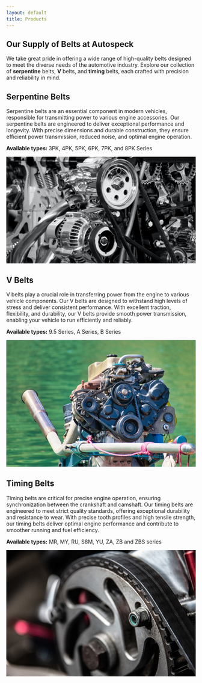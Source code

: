 ```yaml
---
layout: default
title: Products
---
```

<section class="bg-secondary-custom py-5">
  <div class="container">
    <div class="row">
      <div class="col-lg-10 offset-lg-1">
        <h1 class="pb-4">
          Our Supply of Belts at Autospeck
        </h1>
        <p class="fs-4">
          We take great pride in offering a wide range of high-quality belts designed to meet the diverse needs of the automotive industry. Explore our collection of <b>serpentine</b> belts, <b>V</b> belts, and <b>timing</b> belts, each crafted with precision and reliability in mind.
        </p>
      </div>
    </div>
    <div class="row py-5" id="serpentine-belts">
      <div class="col-lg-5 offset-lg-1 fs-5">
          <h2>
              Serpentine Belts
          </h2>
          <p>
              Serpentine belts are an essential component in modern vehicles, responsible for transmitting power to various engine accessories. Our serpentine belts are engineered to deliver exceptional performance and longevity. With precise dimensions and durable construction, they ensure efficient power transmission, reduced noise, and optimal engine operation.
          </p>
          <p>
              <b>Available types: </b>
              3PK, 4PK, 5PK, 6PK, 7PK, and 8PK Series
          </p>
      </div>
      <div class="col-12 col-lg-5">
          <img class="img-fluid" src="/assets/images/serpentine-belt-on-engine-big.jpg">
      </div>
    </div>
    <div class="row py-5" id="v-belts">
        <div class="col-lg-5 offset-lg-1 fs-5">
            <h2>
                V Belts
            </h2>
            <p>
                V belts play a crucial role in transferring power from the engine to various vehicle components. Our V belts are designed to withstand high levels of stress and deliver consistent performance. With excellent traction, flexibility, and durability, our V belts provide smooth power transmission, enabling your vehicle to run efficiently and reliably.
            </p>
            <p>
                <b>Available types:</b>
                9.5 Series, A Series, B Series
            </p>
        </div>
        <div class="col-12 col-lg-5">
            <img class="img-fluid" src="/assets/images/cogged-v-belt-on-engine.jpg">
        </div>
    </div>
    <div class="row py-5" id="timing-belts">
      <div class="col-lg-5 offset-lg-1 fs-5">
        <h2>
          Timing Belts
        </h2>
        <p>
          Timing belts are critical for precise engine operation, ensuring synchronization between the crankshaft and camshaft. Our timing belts are engineered to meet strict quality standards, offering exceptional durability and resistance to wear. With precise tooth profiles and high tensile strength, our timing belts deliver optimal engine performance and contribute to smoother running and fuel efficiency.
        </p>
        <p>
          <b>Available types:</b>
          MR, MY, RU, S8M, YU, ZA, ZB and ZBS series
        </p>
      </div>
      <div class="col-12 col-lg-5">
        <img class="img-fluid" src="/assets/images/timing-belt-closeup.jpg">
      </div>
    </div>
  </div>
</section>
